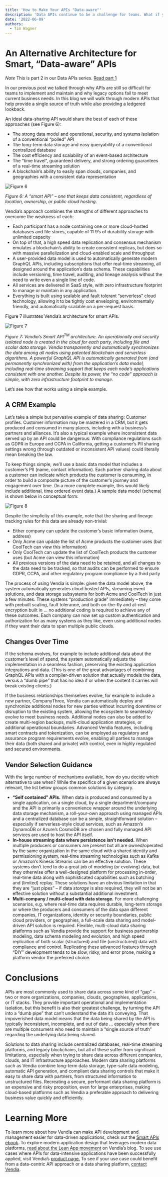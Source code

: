 ```yaml
---
title: 'How to Make Your APIs "Data-aware"'
description: 'Data APIs continue to be a challenge for teams. What if your APIs did the heavy lifting and kept a single source of truth.'
date: '2022-06-09'
authors:
  - Tim Wagner
---
```


# An Alternative Architecture for Smart, “Data-aware” APIs
_Note_ This is part 2 in our Data APIs series. [Read part 1](https://www.vendia.net/blog/apis-for-data) 

In our previous post we talked through why APIs are still so difficult for teams to implement and maintain and why legacy options fail to meet current business needs. In this blog we will walk through modern APIs that help provide a single source of truth while also providing a ledgered lookback. 

An ideal data-sharing API would share the best of each of these approaches (see Figure 6):


* The strong data model and operational, security, and systems isolation of a conventional “polled” API
* The long-term data storage and easy queryability of a conventional centralized database
* The cost efficiency and scalability of an event-based architecture
* The “time travel”, guaranteed delivery, and strong ordering guarantees of a real-time streaming solution
* A blockchain’s ability to easily span clouds, companies, and geographies with a consistent data representation

![Figure 6](https://user-images.githubusercontent.com/98492452/172912411-206422d0-3ce7-45db-a2fc-b264377630a5.png)

_Figure 6: A “smart API” – one that keeps data consistent, regardless of location, ownership, or public cloud hosting._

Vendia’s approach combines the strengths of different approaches to overcome the weakness of each:



* Each participant has a node containing one or more cloud-hosted databases and file stores, capable of 11 9’s of durability storage with unlimited capacity
* On top of that, a high speed data replication and consensus mechanism emulates a blockchain’s ability to create consistent replicas, but does so with massive parallelization and cloud-enabled scale and throughput
* A user-provided data model is used to automatically generate modern GraphQL APIs, including subscriptions that offer real-time streaming, all designed around the application’s data schema. These capabilities include versioning, time travel, auditing, and lineage analysis without the need to write even a single line of code.
* All services are delivered in SaaS style, with zero infrastructure footprint to manage or maintain in any application.
* Everything is built using scalable and fault tolerant “serverless” cloud technology, allowing it to be tightly cost enveloping, environmentally friendly, and automatically scalable on a per-request basis.

Figure 7 illustrates Vendia’s architecture for smart APIs.


![Figure 7](https://user-images.githubusercontent.com/98492452/172912670-fc6dc95f-e4e4-4561-9fb7-58d4c45de158.png)


_Figure 7: Vendia’s Smart API<sup>TM</sup> architecture. An operationally and security isolated node is created in the cloud for each party, including file and scalar data storage. Vendia transparently and automatically synchronizes the data among all nodes using patented blockchain and serverless algorithms. A powerful GraphQL API is automatically generated from (and permanently synchronized with) from the application’s data model, including real-time streaming support that keeps each node’s applications consistent with one another. Despite its power, the “no code” approach is simple, with zero infrastructure footprint to manage._

Let’s see how that works using a simple example.


## A CRM Example

Let’s take a simple but pervasive example of data sharing: Customer profiles. Customer information may be mastered in a CRM, but it gets produced and consumed in many places, including with a business’s partners and alliances. It’s also a typical example where inconsistent data served up by an API could be dangerous: With compliance regulations such as GDPR in Europe and CCPA in California, getting a customer’s PII sharing settings wrong (through outdated or inconsistent API values) could literally mean breaking the law.

To keep things simple, we’ll use a basic data model that includes a customer’s PII (name, contact information). Each partner sharing data about a customer can indicate which products the customer is consuming, in order to build a composite picture of the customer’s journey and engagement over time. (In a more complete example, this would likely include additional, time ordered event data.) A sample data model (schema) is shown below in conceptual form:

![Figure 8](https://user-images.githubusercontent.com/98492452/172912756-a43fcb9b-839d-4c59-81dc-74b858b7a186.png)


Despite the simplicity of this example, note that the sharing and lineage tracking rules  for this data are already non-trivial:



* Either company can update the customer’s basic information (name, address)
* Only Acme can update the list of Acme products the customer uses (but CoolTech can view this information)
* Only CoolTech can update the list of CoolTech products the customer uses (but Acme can view this information)
* All previous versions of the data need to be retained, and all changes to the data need to be tracked, so that audits can be performed to ensure GDPR, CCPA, and other regulatory program compliance by a third party

The process of using Vendia is simple: given the data model above, the system automatically generates cloud hosted APIs, streaming event solutions, and data storage subsystems for both Acme and CoolTech in just a few minutes. These systems “production grade” immediately – they come with prebuilt scaling, fault tolerance, and both on-the-fly and at-rest encryption built in … no additional coding is required to achieve any of these outcomes. Each company can now set up custom authentication and authorization for as many systems as they like, even using additional nodes if they want their data to span multiple public clouds.


## Changes Over Time

If the schema evolves, for example to include additional data about the customer’s level of spend, the system automatically adjusts the implementation in a seamless fashion, preserving the existing application integrations and data. (This is one of the great advantages of combining GraphQL APIs with a compiler-driven solution that actually models the data, versus a “dumb pipe” that has no idea if or when the content it carries will break existing clients.)

If the business relationships themselves evolve, for example to include a new partner, CompanyThree, Vendia can automatically deploy and synchronize additional nodes for new parties without incurring downtime or disruption to the existing system, allowing the ecosystem to seamlessly evolve to meet business needs. Additional nodes can also be added to create multi-region backups, multi-cloud application strategies, or additional operational boundaries. Advanced Vendia features, including smart contracts and tokenization, can be employed as regulatory and assurance program requirements evolve, enabling all parties to manage their data (both shared and private) with control, even in highly regulated and secured environments.


## Vendor Selection Guidance

With the large number of mechanisms available, how do you decide which alternative to use when? While the specifics of a given scenario are always relevant, the list below groups common solutions by category.



* **“Self contained” APIs.** When data is produced and consumed by a single application, on a single cloud, by a single department/company and the API is primarily a convenience wrapper around the underlying data storage mechanism, a roll-your-own approach using managed APIs and a centralized database can be a simple, straightforward solution – especially if serverless-style cloud services, such as Amazon’s DynamoDB or Azure’s CosmoDB are chosen and fully managed API services are used to host the API itself.
* **In-house streaming data where persistence isn’t needed.** When multiple producers or consumers are present but all are owned/operated by the same organization in the same cloud with a shared identity and permissioning system, real-time streaming technologies such as Kafka or Amazon’s Kinesis Streams can be an effective solution. These systems don’t tend to do a great job of modeling (or evolving) data, but they otherwise offer a well-designed platform for processing in-order, real-time data along with sophisticated capabilities such as batching and (limited) replay. These solutions have an obvious limitation in that they are “just pipes” – if data _storage_ is also required, they will not be an effective solution without a substantial additional investment.
* **Multi-company / multi-cloud with data storage.** For more challenging scenarios, e.g. where real-time data requires durable, long-term storage or where the producers and consumers of the data span different companies, IT organizations, identity or security boundaries, public cloud providers, or geographies, a full-scale data sharing and model-driven API solution is required. Flexible, multi-cloud data sharing platforms such as Vendia provide the support for business partnership modeling, data schema modeling and evolution, and high speed replication of both scalar (structured) and file (unstructured) data with compliance and control. Replicating these advanced features through “DIY” development tends to be slow, risky, and error prone, making a platform vendor the preferred choice.


# Conclusions

APIs are most commonly used to share data across some kind of “gap” – two or more organizations, companies, clouds, geographies, applications, or IT stacks. They provide important operational and implementation isolation, but this benefit is also their greatest challenge, by turning the API into a “dumb pipe” that can’t understand the data it’s conveying. That impoverished data model means that the data being shared by the API is typically inconsistent, incomplete, and out of date … especially when there are multiple consumers who need to maintain a “single source of truth” regarding the underlying data being shared.

Solutions to data sharing include centralized databases, real-time streaming platforms, and legacy blockchains, but all of these suffer from significant limitations, especially when trying to share data across different companies, clouds, and IT infrastructure approaches. Modern data sharing platforms such as Vendia combine long-term data storage, type-safe data modeling, automatic API generation, and compliant data sharing controls that make it easy to share data with partners, from structured information to unstructured files. Recreating a secure, performant data sharing platform is an expensive and risky proposition, even for large enterprises, making cloud-based platforms such as Vendia a preferable approach to delivering business value quickly and efficiently.


# Learning More

To learn more about how Vendia can make API development and management easier for data-driven applications, check out the [Smart APIs ebook](https://www.vendia.net/resources/smart-apis). To explore modern application design that leverages modern data platforms, [read about the Lean App movement](https://www.vendia.net/resources/lean-apps) on Vendia’s blog. To see use cases where APIs for data-intensive applications have been successfully applied, visit Vendia’s [product  page.](https://www.vendia.net/product) To see if your use case could benefit from a data-centric API approach or a data sharing platform, [contact Vendia](https://www.vendia.net/contact-us).
